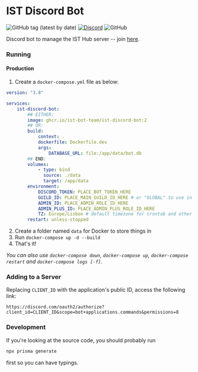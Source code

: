 # IST Discord Bot

![GitHub tag (latest by date)](https://img.shields.io/github/v/tag/ist-bot-team/ist-discord-bot?label=version)
[![Discord](https://img.shields.io/discord/759576132227694642?label=discord&logo=discord)](https://discord.leic.pt)
![GitHub](https://img.shields.io/github/license/ist-bot-team/ist-discord-bot)

Discord bot to manage the IST Hub server -- join [here](https://discord.leic.pt).

### Running

#### Production

1. Create a `docker-compose.yml` file as below:

```yaml
version: "3.8"

services:
    ist-discord-bot:
        ## EITHER:
        image: ghcr.io/ist-bot-team/ist-discord-bot:2
        ## OR:
        build:
            context: .
            dockerfile: Dockerfile.dev
            args:
                DATABASE_URL: file:/app/data/bot.db
        ## END;
        volumes:
            - type: bind
              source: ./data
              target: /app/data
        environment:
            DISCORD_TOKEN: PLACE_BOT_TOKEN_HERE
            GUILD_ID: PLACE_MAIN_GUILD_ID_HERE # or "GLOBAL" to use in multiple guilds (1hr roll-out time)
            ADMIN_ID: PLACE_ADMIN_ROLE_ID_HERE
            ADMIN_PLUS_ID: PLACE_ADMIN_PLUS_ROLE_ID_HERE
            TZ: Europe/Lisbon # default timezone for crontab and other date related stuff
        restart: unless-stopped
```

2. Create a folder named `data` for Docker to store things in
3. Run `docker-compose up -d --build`
4. That's it!

_You can also use `docker-compose down`, `docker-compose up`, `docker-compose restart` and `docker-compose logs [-f]`._

### Adding to a Server

Replacing `CLIENT_ID` with the application's public ID, access the following link:

```
https://discord.com/oauth2/authorize?client_id=CLIENT_ID&scope=bot+applications.commands&permissions=8
```

### Development

If you're looking at the source code, you should probably run

```sh
npx prisma generate
```

first so you can have typings.
